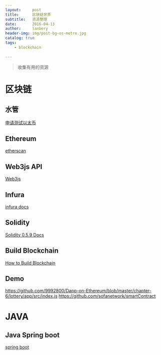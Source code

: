 ```yaml
---
layout:     post
title:      区块链世界
subtitle:   资源整理
date:       2016-04-13
author:     lanbery
header-img: img/post-bg-os-metro.jpg
catalog: true
tags:
    - blockchain
    
---
```


> 收集有用的资源
> 



# 区块链

## 水管

[申请测试以太币](https://faucet.ropsten.be)

## Ethereum

[etherscan](https://etherscan.io/token/0xB8c77482e45F1F44dE1745F52C74426C631bDD52#writeContract)

## Web3js API
[Web3js](https://web3js.readthedocs.io/en/1.0/index.html)


## Infura
[infura docs](https://docs.web3j.io/infura.html)


## Solidity 
[Solidity 0.5.9 Docs](https://learnblockchain.cn/docs/solidity/)

## Build Blockchain
[How to Build Blockchain](http://www.dappuniversity.com/articles/blockchain-app-tutorial)


## Demo

https://github.com/9992800/Dapp-on-Ethereum/blob/master/chapter-6/lottery/app/src/index.js
https://github.com/sofanetwork/smartContract


# JAVA
## Java Spring boot

[spring boot](https://github.com/ityouknow/spring-boot-examples/tree/master/spring-boot-thymeleaf)

